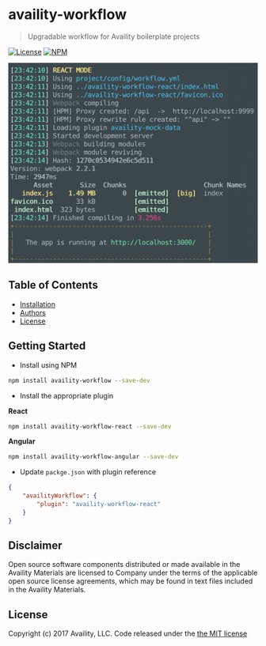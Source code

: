 # availity-workflow

> Upgradable workflow for Availity boilerplate projects

[![License](https://img.shields.io/badge/license-MIT-blue.svg?style=flat-square&label=license)](http://opensource.org/licenses/MIT)
[![NPM](http://img.shields.io/npm/v/availity-workflow.svg?style=flat-square&label=npm)](https://npmjs.org/package/availity-workflow)

![CLI](./cli.png)

## Table of Contents
* [Installation](#installation)
* [Authors](#authors)
* [License](#license)

## Getting Started

- Install using NPM

```bash
npm install availity-workflow --save-dev
```

- Install the appropriate plugin

**React**
```bash
npm install availity-workflow-react --save-dev
```

**Angular**
```bash
npm install availity-workflow-angular --save-dev
```

- Update `packge.json` with plugin reference

```json
{
    "availityWorkflow": {
        "plugin": "availity-workflow-react"
    }
}
```
## Disclaimer

Open source software components distributed or made available in the Availity Materials are licensed to Company under the terms of the applicable open source license agreements, which may be found in text files included in the Availity Materials.


## License

Copyright (c) 2017 Availity, LLC. Code released under the [the MIT license](LICENSE)

